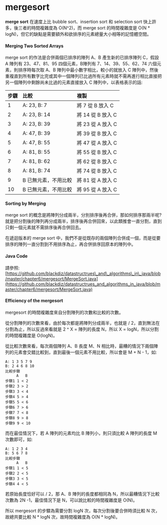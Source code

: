 # mergesort

**merge sort** 在速度上比 bubble sort、insertion sort 和 selection sort 快上許多，後三者的時間複雜度為 O\(N^2\)，而 merge sort 的時間複雜度是 O\(N \* logN\)，但它的缺點是需要額外和欲排序的元素總量大小相等的記憶體空間。

#### Merging Two Sorted Arrays

merge sort 的作法是合併兩個已排序的陣列 A、B 產生新的已排序陣列 C，假設 A 陣列有 23、47、81、95 四個元素，B陣列有 7、14、39、55、62、74 六個元素，則排序時每次取 A、B 陣列中最小數字相比，較小的就放入 C 陣列中，然後重複直到所有數字比完或其中一個陣列已比過所有元素時就不需再進行相比直接把另一個陣列中剩餘尚未比過的元素直接放入 C 陣列中，以表格表示的話:

| 步驟 | 比較 | 複製 |
| :--- | :--- | :--- |
| 1 | A: 23, B: 7 | 將 7 從 B 放入 C |
| 2 | A: 23, B: 14 | 將 14 從 B 放入 C |
| 3 | A: 23, B: 39 | 將 23 從 A 放入 C |
| 4 | A: 47, B: 39 | 將 39 從 B 放入 C |
| 5 | A: 47, B: 55 | 將 47 從 A 放入 C |
| 6 | A: 81, B: 55 | 將 55 從 B 放入 C |
| 7 | A: 81, B: 62 | 將 62 從 B 放入 C |
| 8 | A: 81, B: 74 | 將 74 從 B 放入 C |
| 9 | B 已無元素，不用比較 | 將 81 從 A 放入 C |
| 10 | B 已無元素，不用比較 | 將 95 從 A 放入 C |

#### Sorting by Merging

merge sort 的概念是將陣列分成兩半，分別排序後再合併，那如何排序那兩半呢? 就是把分割後的陣列再分成兩半，排序後再合併回來，以此類推會一直分割，直到只剩一個元素就不需排序後再合併回去。

在遞迴版本的 merge sort 中，我們不是從既存的兩個陣列合併成一個，而是從要排序的陣列一直分割到不用排序為止，再合併排序回原本的陣列中。

#### Java Code

請參照: [https://github.com/blackdiz/datastructrues\_and\_algorithms\_in\_java/blob/master/chapter6/mergesort/MergeSort.java](https://github.com/blackdiz/datastructrues_and_algorithms_in_java/blob/master/chapter6/mergesort/MergeSort.java)

#### Efficiency of the mergesort

mergesort 的時間複雜度來自分割陣列的次數和比較的次數。

從分割陣列的次數來看，由於每次都是將陣列分成兩半，也就是 / 2，直到無法在分割為止，所以反過來看就是 2 ^ X = 陣列的長度 N，所以 X = logN，所以分割的時間複雜度是 O\(logN\)。

從比較次數來看，每次兩個陣列 A、B 長度 M、N 相比時，最糟的情況下兩個陣列的元素會交錯比較到，直到最後一個元素不用比較，所以會是 M + N - 1，如:

```text
A: 1 3 5 7 9
B: 2 4 6 8 10
比較步驟
     A   B
步驟1 1 < 2
步驟2 3 > 2
步驟3 3 < 4
步驟4 5 > 4
步驟5 5 < 6
步驟6 7 > 6
步驟7 7 < 8
步驟8 9 > 8
步驟9 9 < 10
```

而在最佳情況下，若 A 陣列的元素均比 B 陣列小，則只須比較 A 陣列的長度 M 次數即可，如:

```text
A: 1 2 3 4
B: 5 6 7 8
比較步驟
     A   B
步驟1 1 < 5
步驟2 2 < 5
步驟3 3 < 5
步驟4 4 < 5
```

若原始長度恰好可以 / 2，那 A、B 陣列的長度都相同為 N，所以最糟情況下比較次數為 2N -1，最佳情況下是 N，可以說比較的時間複雜度是 O\(N\)。

所以 mergesort 的步驟為需要分割 logN 次，每次分割後要合併時須比較 N 次，故總共要比較 N \* logN 次，故時間複雜度為 O\(N \* logN\)。

